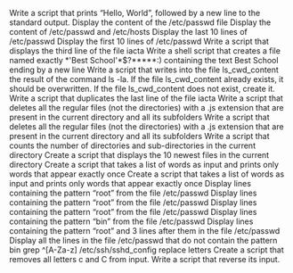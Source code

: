 Write a script that prints “Hello, World”, followed by a new line to the standard output.
Display the content of the /etc/passwd file
Display the content of /etc/passwd and /etc/hosts
Display the last 10 lines of /etc/passwd
Display the first 10 lines of /etc/passwd
Write a script that displays the third line of the file iacta
Write a shell script that creates a file named exactly \*\'Best School\'\*$\?\*\*\*\*\*:) containing the text Best School ending by a new line
Write a script that writes into the file ls_cwd_content the result of the command ls -la. If the file ls_cwd_content already exists, it should be overwritten. If the file ls_cwd_content does not exist, create it.
Write a script that duplicates the last line of the file iacta
Write a script that deletes all the regular files (not the directories) with a .js extension that are present in the current directory and all its subfolders
Write a script that deletes all the regular files (not the directories) with a .js extension that are present in the current directory and all its subfolders
Write a script that counts the number of directories and sub-directories in the current directory
Create a script that displays the 10 newest files in the current directory
Create a script that takes a list of words as input and prints only words that appear exactly once
Create a script that takes a list of words as input and prints only words that appear exactly once
Display lines containing the pattern “root” from the file /etc/passwd
Display lines containing the pattern “root” from the file /etc/passwd
Display lines containing the pattern “root” from the file /etc/passwd
Display lines containing the pattern “bin” from the file /etc/passwd
Display lines containing the pattern “root” and 3 lines after them in the file /etc/passwd
Display all the lines in the file /etc/passwd that do not contain the pattern bin
grep ^[A-Za-z] /etc/ssh/sshd_config
replace letters
Create a script that removes all letters c and C from input.
Write a script that reverse its input.
